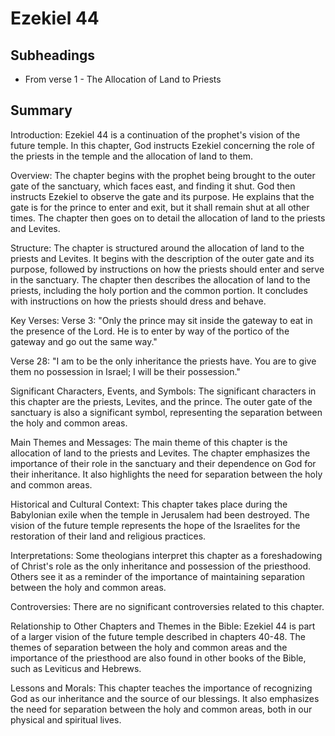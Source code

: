 # Ezekiel 44

## Subheadings

* From verse 1 - The Allocation of Land to Priests

## Summary

Introduction:
Ezekiel 44 is a continuation of the prophet's vision of the future temple. In this chapter, God instructs Ezekiel concerning the role of the priests in the temple and the allocation of land to them.

Overview:
The chapter begins with the prophet being brought to the outer gate of the sanctuary, which faces east, and finding it shut. God then instructs Ezekiel to observe the gate and its purpose. He explains that the gate is for the prince to enter and exit, but it shall remain shut at all other times. The chapter then goes on to detail the allocation of land to the priests and Levites.

Structure:
The chapter is structured around the allocation of land to the priests and Levites. It begins with the description of the outer gate and its purpose, followed by instructions on how the priests should enter and serve in the sanctuary. The chapter then describes the allocation of land to the priests, including the holy portion and the common portion. It concludes with instructions on how the priests should dress and behave.

Key Verses:
Verse 3: "Only the prince may sit inside the gateway to eat in the presence of the Lord. He is to enter by way of the portico of the gateway and go out the same way."

Verse 28: "I am to be the only inheritance the priests have. You are to give them no possession in Israel; I will be their possession."

Significant Characters, Events, and Symbols:
The significant characters in this chapter are the priests, Levites, and the prince. The outer gate of the sanctuary is also a significant symbol, representing the separation between the holy and common areas.

Main Themes and Messages:
The main theme of this chapter is the allocation of land to the priests and Levites. The chapter emphasizes the importance of their role in the sanctuary and their dependence on God for their inheritance. It also highlights the need for separation between the holy and common areas.

Historical and Cultural Context:
This chapter takes place during the Babylonian exile when the temple in Jerusalem had been destroyed. The vision of the future temple represents the hope of the Israelites for the restoration of their land and religious practices.

Interpretations:
Some theologians interpret this chapter as a foreshadowing of Christ's role as the only inheritance and possession of the priesthood. Others see it as a reminder of the importance of maintaining separation between the holy and common areas.

Controversies:
There are no significant controversies related to this chapter.

Relationship to Other Chapters and Themes in the Bible:
Ezekiel 44 is part of a larger vision of the future temple described in chapters 40-48. The themes of separation between the holy and common areas and the importance of the priesthood are also found in other books of the Bible, such as Leviticus and Hebrews.

Lessons and Morals:
This chapter teaches the importance of recognizing God as our inheritance and the source of our blessings. It also emphasizes the need for separation between the holy and common areas, both in our physical and spiritual lives.